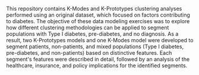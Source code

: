 This repository contains K-Modes and K-Prototypes clustering analyses performed using an original dataset, which focused on factors contributing to diabetes.
The objective of these data modeling exercises was to explore how different clustering methodologies can be applied to segment populations with Type I diabetes, pre-diabetes, and no diagnosis.
As a result, two K-Prototypes models and one K-Modes model were developed to segment patients, non-patients, and mixed populations (Type I diabetes, pre-diabetes, and non-patients) based on distinctive features.
Each segment's features were described in detail, followed by an analysis of the healthcare, insurance, and policy implications for the identified segments.

